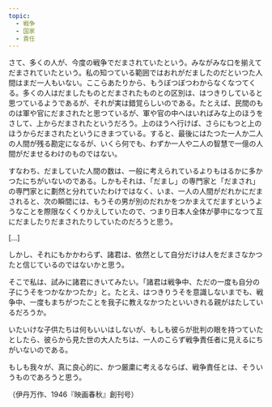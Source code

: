 ```yaml
---
topic:
  - 戦争
  - 国家
  - 責任
---
```

さて、多くの人が、今度の戦争でだまされていたという。みながみな口を揃えてだまされていたという。私の知つている範囲ではおれがだましたのだといつた人間はまだ一人もいない。ここらあたりから、もうぼつぼつわからなくなつてくる。多くの人はだましたものとだまされたものとの区別は、はつきりしていると思つているようであるが、それが実は錯覚らしいのである。たとえば、民間のものは軍や官にだまされたと思つているが、軍や官の中へはいればみな上のほうをさして、上からだまされたというだろう。上のほうへ行けば、さらにもつと上のほうからだまされたというにきまつている。すると、最後にはたつた一人か二人の人間が残る勘定になるが、いくら何でも、わずか一人や二人の智慧で一億の人間がだませるわけのものではない。

すなわち、だましていた人間の数は、一般に考えられているよりもはるかに多かつたにちがいないのである。しかもそれは、「だまし」の専門家と「だまされ」の専門家とに劃然と分れていたわけではなく、いま、一人の人間がだれかにだまされると、次の瞬間には、もうその男が別のだれかをつかまえてだますというようなことを際限なくくりかえしていたので、つまり日本人全体が夢中になつて互にだましたりだまされたりしていたのだろうと思う。

\[…]

しかし、それにもかかわらず、諸君は、依然として自分だけは人をだまさなかつたと信じているのではないかと思う。

そこで私は、試みに諸君にきいてみたい。「諸君は戦争中、ただの一度も自分の子にうそをつかなかつたか」と。たとえ、はつきりうそを意識しないまでも、戦争中、一度もまちがつたことを我子に教えなかつたといいきれる親がはたしているだろうか。

いたいけな子供たちは何もいいはしないが、もしも彼らが批判の眼を持つていたとしたら、彼らから見た世の大人たちは、一人のこらず戦争責任者に見えるにちがいないのである。

もしも我々が、真に良心的に、かつ厳粛に考えるならば、戦争責任とは、そういうものであろうと思う。

（伊丹万作、1946『映画春秋』創刊号）